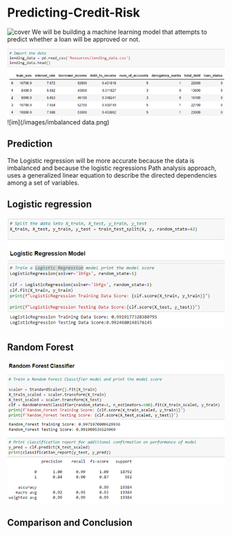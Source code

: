 # Predicting-Credit-Risk
![cover](/images/Cover.png)
We will be building a machine learning model that attempts to predict whether a loan will be approved or not.



![data](/images/data.png)
![im](/images/imbalanced data.png)
## Prediction
The Logistic regression will be more accurate because the data is imbalanced and because the logistic regressions Path analysis approach, uses a generalized linear equation to describe the directed dependencies among a set of variables.

## Logistic regression


![LogR](/images/logistecR.png)
## Random Forest

![randomF](/images/random.png)
## Comparison and Conclusion